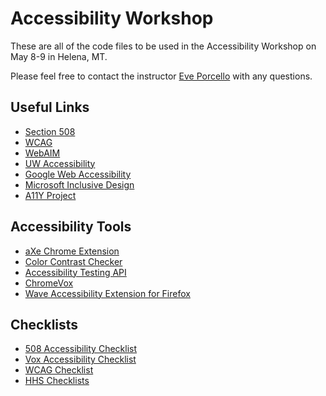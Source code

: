 Accessibility Workshop
=========

These are all of the code files to be used in the Accessibility Workshop on May 8-9 in Helena, MT.

Please feel free to contact the instructor [Eve Porcello](eve@moonhighway.com) with any questions.

## Useful Links

* [Section 508](www.section508.gov)
* [WCAG](https://www.w3.org/WAI/intro/wcag)
* [WebAIM](http://webaim.org/)
* [UW Accessibility](http://www.washington.edu/accessibility/web/)
* [Google Web Accessibility](https://developers.google.com/web/fundamentals/accessibility/)
* [Microsoft Inclusive Design](https://www.microsoft.com/en-us/design/inclusive)
* [A11Y Project](http://a11yproject.com/resources.html)

## Accessibility Tools

* [aXe Chrome Extension](https://chrome.google.com/webstore/detail/axe/lhdoppojpmngadmnindnejefpokejbdd?hl=en-US )
* [Color Contrast Checker](http://leaverou.github.io/contrast-ratio/)
* [Accessibility Testing API](https://tenon.io/)
* [ChromeVox](http://www.chromevox.com/)
* [Wave Accessibility Extension for Firefox](https://addons.mozilla.org/en-US/firefox/addon/wave-accessibility-tool/)

## Checklists

* [508 Accessibility Checklist](http://webaim.org/standards/508/508checklist.pdf)
* [Vox Accessibility Checklist](http://accessibility.voxmedia.com/)
* [WCAG Checklist](http://webaim.org/standards/wcag/checklist)
* [HHS Checklists](https://www.hhs.gov/web/section-508/making-files-accessible/checklist/)

